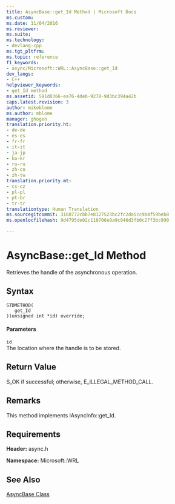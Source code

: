 ```yaml
---
title: AsyncBase::get_Id Method | Microsoft Docs
ms.custom: 
ms.date: 11/04/2016
ms.reviewer: 
ms.suite: 
ms.technology:
- devlang-cpp
ms.tgt_pltfrm: 
ms.topic: reference
f1_keywords:
- async/Microsoft::WRL::AsyncBase::get_Id
dev_langs:
- C++
helpviewer_keywords:
- get_Id method
ms.assetid: 591d8366-ea76-4deb-9278-9d3bc394a42b
caps.latest.revision: 3
author: mikeblome
ms.author: mblome
manager: ghogen
translation.priority.ht:
- de-de
- es-es
- fr-fr
- it-it
- ja-jp
- ko-kr
- ru-ru
- zh-cn
- zh-tw
translation.priority.mt:
- cs-cz
- pl-pl
- pt-br
- tr-tr
translationtype: Human Translation
ms.sourcegitcommit: 3168772cbb7e8127523bc2fc2da5cc9b4f59beb8
ms.openlocfilehash: 9d4795de02c110706e9a9c946d3fb0c27f3bc990

---
```

# AsyncBase::get_Id Method
Retrieves the handle of the asynchronous operation.  
  
## Syntax  
  
```  
STDMETHOD(  
   get_Id  
)(unsigned int *id) override;  
```  
  
#### Parameters  
 `id`  
 The location where the handle is to be stored.  
  
## Return Value  
 S_OK if successful; otherwise, E_ILLEGAL_METHOD_CALL.  
  
## Remarks  
 This method implements IAsyncInfo::get_Id.  
  
## Requirements  
 **Header:** async.h  
  
 **Namespace:** Microsoft::WRL  
  
## See Also  
 [AsyncBase Class](../windows/asyncbase-class.md)


<!--HONumber=Jan17_HO2-->


